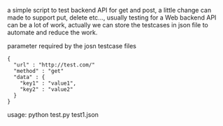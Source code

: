 a simple script to test backend API for get and post, a little change can made to support put, delete etc..., usually testing for a Web backend API can be a lot of work, actually we can store the testcases in json file to automate and reduce the work.

parameter required by the josn testcase files 
```
{
  "url" : "http://test.com/"
  "method" : "get"
  "data" : {
    "key1" : "value1",
    "key2" : "value2"
  }
}
```

usage: python test.py test1.json
